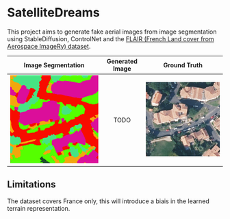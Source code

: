 SatelliteDreams
======

This project aims to generate fake aerial images from image segmentation using StableDiffusion, ControlNet and the [FLAIR (French Land cover from Aerospace ImageRy)  dataset](https://ignf.github.io/FLAIR/).

Image Segmentation         |  Generated Image         |  Ground Truth
:-------------------------:|:------------------------:|:-------------------------:
![](images/msk_ex.png)     |  TODO                    |  ![](images/img_ex.png)

## Limitations

The dataset covers France only, this will introduce a biais in the learned terrain representation.
